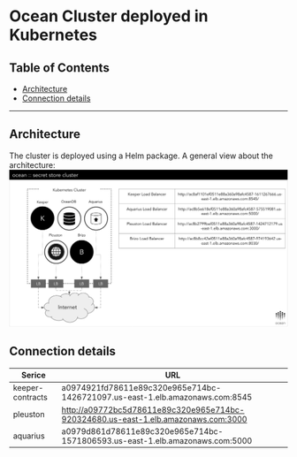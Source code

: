 # Ocean Cluster deployed in Kubernetes

## Table of Contents

  - [Architecture](#architecture)
  - [Connection details](#connection-details)

---

## Architecture

The cluster is deployed using a Helm package. A general view about the architecture:
![Ocean kubernetes cluster architecture](../img/ocean-kubernetes.png)

## Connection details

| Serice           | URL                                                                                |
|------------------|------------------------------------------------------------------------------------|
| keeper-contracts | a0974921fd78611e89c320e965e714bc-1426721097.us-east-1.elb.amazonaws.com:8545       |
| pleuston         | http://a09772bc5d78611e89c320e965e714bc-920324680.us-east-1.elb.amazonaws.com:3000 |
| aquarius         | a0979d861d78611e89c320e965e714bc-1571806593.us-east-1.elb.amazonaws.com:5000       |